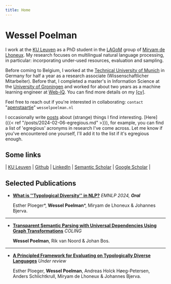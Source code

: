 ```yaml
---
title: Home
---
```


# Wessel Poelman

I work at the [KU Leuven](https://www.kuleuven.be/english/kuleuven/index.html) as a PhD student in the [LAGoM](https://www.lagom.cs.kuleuven.be/) group of [Miryam de Lhoneux](https://people.cs.kuleuven.be/~miryam.delhoneux/).
My research focuses on multilingual natural language processing, in particular: incorporating under-used resources, evaluation and sampling.

Before coming to Belgium, I worked at the [Technical University of Munich](https://www.tum.de/en/) in Germany for half a year as a research associate (Wissenschaftlicher Mitarbeiter).
Before that, I completed a master's in Information Science at the [University of Groningen](https://www.rug.nl/) and worked for about two years as a machine learning engineer at [Web-IQ](https://web-iq.com/).
You can find more details on my [[cv]](data/poelman_cv_en.pdf).

Feel free to reach out if you're interested in collaborating: `contact` "[apenstaartje](https://ivdnt.org/actueel/columns-artikelen/apenstaartjes/)" `wesselpoelman.nl`

I occasionally write [posts](/post) about (strange) things I find interesting.
[Here]({{< ref "/posts/2024-02-06-egregious.md" >}}), for example, you can find a list of 'egregious' acronyms in research I've come across.
Let me know if you've encountered one yourself, I'll add it to the list if it's egregious enough.


## Some links
| [KU Leuven](https://www.kuleuven.be/wieiswie/nl/person/00167945) | [Github](https://github.com/WPoelman)         | [LinkedIn](https://www.linkedin.com/in/wessel-poelman/)         | [Semantic Scholar](https://www.semanticscholar.org/author/Wessel-Poelman/2175481435) | [Google Scholar](https://scholar.google.com/citations?user=Eqz1qd0AAAAJ&hl=en) |

## Selected Publications
* [**What is ''Typological Diversity'' in NLP?**](https://aclanthology.org/2024.emnlp-main.326/) *EMNLP 2024, **Oral***

    Esther Ploeger*, **Wessel Poelman***, Miryam de Lhoneux & Johannes Bjerva.

---

* [**Transparent Semantic Parsing with Universal Dependencies Using Graph Transformations**](https://aclanthology.org/2022.coling-1.367/) *COLING*

    **Wessel Poelman**, Rik van Noord & Johan Bos.

---

* [**A Principled Framework for Evaluating on Typologically Diverse Languages**](https://arxiv.org/abs/2407.05022) *Under review*

    Esther Ploeger, **Wessel Poelman**, Andreas Holck Høeg-Petersen, Anders Schlichtkrull, Miryam de Lhoneux & Johannes Bjerva.
